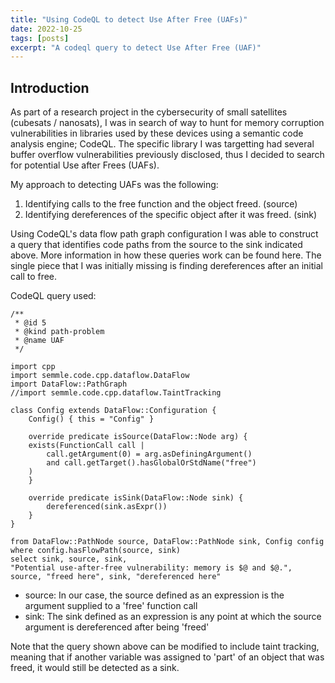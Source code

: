 ```yaml
---
title: "Using CodeQL to detect Use After Free (UAFs)"
date: 2022-10-25
tags: [posts]
excerpt: "A codeql query to detect Use After Free (UAF)"
---
```


Introduction
---

As part of a research project in the cybersecurity of small satellites (cubesats / nanosats), I was in search of way to hunt for memory corruption vulnerabilities in libraries used by these devices using a semantic code analysis engine; CodeQL. The specific library I was targetting had several buffer overflow vulnerabilities previously disclosed, thus I decided to search for potential Use after Frees (UAFs). 

My approach to detecting UAFs was the following: 
1. Identifying calls to the free function and the object freed. (source) 
2. Identifying dereferences of the specific object after it was freed. (sink)

Using CodeQL's data flow path graph configuration I was able to construct a query that identifies code paths from the source to the sink indicated above. More information in how these queries work can be found here. The single piece that I was initially missing is finding dereferences after an initial call to free. 

CodeQL query used:

```
/**
 * @id 5
 * @kind path-problem
 * @name UAF
 */

import cpp
import semmle.code.cpp.dataflow.DataFlow
import DataFlow::PathGraph
//import semmle.code.cpp.dataflow.TaintTracking

class Config extends DataFlow::Configuration {
    Config() { this = "Config" }

    override predicate isSource(DataFlow::Node arg) {
    exists(FunctionCall call |
        call.getArgument(0) = arg.asDefiningArgument()
        and call.getTarget().hasGlobalOrStdName("free")
    )
    }

    override predicate isSink(DataFlow::Node sink) {
        dereferenced(sink.asExpr())
    }
}

from DataFlow::PathNode source, DataFlow::PathNode sink, Config config
where config.hasFlowPath(source, sink)
select sink, source, sink, 
"Potential use-after-free vulnerability: memory is $@ and $@.",
source, "freed here", sink, "dereferenced here"
```

- source: In our case, the source defined as an expression is the argument supplied to a 'free' function call
- sink: The sink defined as an expression is any point at which the source argument is dereferenced after being 'freed'

Note that the query shown above can be modified to include taint tracking, meaning that if another variable was assigned to 'part' of an object that was freed, it would still be detected as a sink.  


